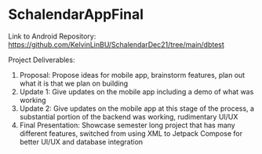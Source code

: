 # SchalendarAppFinal
Link to Android Repository: https://github.com/KelvinLinBU/SchalendarDec21/tree/main/dbtest

Project Deliverables:
1. Proposal: Propose ideas for mobile app, brainstorm features, plan out what it is that we plan on building
2. Update 1: Give updates on the mobile app including a demo of what was working
3. Update 2: Give updates on the mobile app at this stage of the process, a substantial portion of the backend was working, rudimentary UI/UX
4. Final Presentation: Showcase semester long project that has many different features, switched from using XML to Jetpack Compose for better UI/UX and database integration
